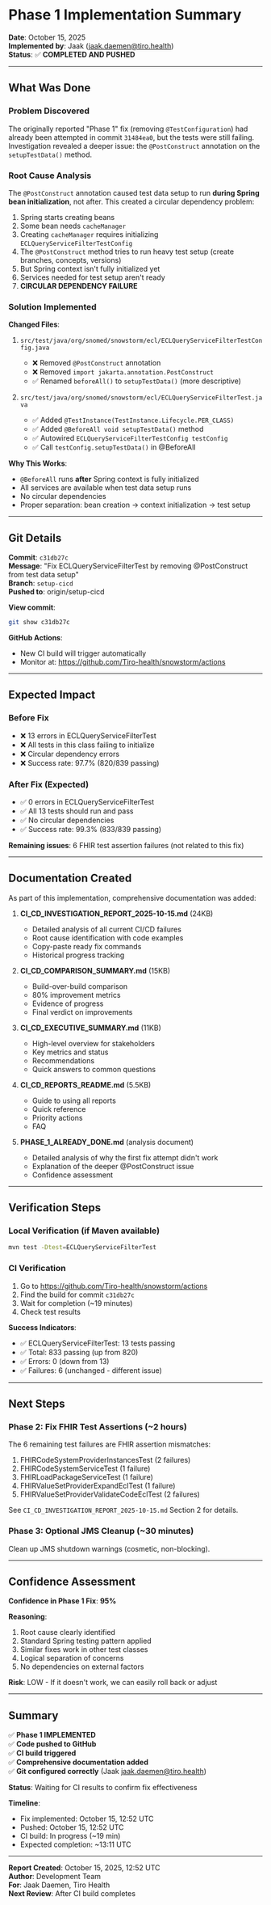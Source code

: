 # Phase 1 Implementation Summary

**Date**: October 15, 2025  
**Implemented by**: Jaak (jaak.daemen@tiro.health)  
**Status**: ✅ **COMPLETED AND PUSHED**

---

## What Was Done

### Problem Discovered
The originally reported "Phase 1" fix (removing `@TestConfiguration`) had already been attempted in commit `31484ea0`, but the tests were still failing. Investigation revealed a deeper issue: the `@PostConstruct` annotation on the `setupTestData()` method.

### Root Cause Analysis
The `@PostConstruct` annotation caused test data setup to run **during Spring bean initialization**, not after. This created a circular dependency problem:
1. Spring starts creating beans
2. Some bean needs `cacheManager`
3. Creating `cacheManager` requires initializing `ECLQueryServiceFilterTestConfig`
4. The `@PostConstruct` method tries to run heavy test setup (create branches, concepts, versions)
5. But Spring context isn't fully initialized yet
6. Services needed for test setup aren't ready
7. **CIRCULAR DEPENDENCY FAILURE**

### Solution Implemented

**Changed Files**:
1. `src/test/java/org/snomed/snowstorm/ecl/ECLQueryServiceFilterTestConfig.java`
   - ❌ Removed `@PostConstruct` annotation
   - ❌ Removed `import jakarta.annotation.PostConstruct`
   - ✅ Renamed `beforeAll()` to `setupTestData()` (more descriptive)

2. `src/test/java/org/snomed/snowstorm/ecl/ECLQueryServiceFilterTest.java`
   - ✅ Added `@TestInstance(TestInstance.Lifecycle.PER_CLASS)`
   - ✅ Added `@BeforeAll void setupTestData()` method
   - ✅ Autowired `ECLQueryServiceFilterTestConfig testConfig`
   - ✅ Call `testConfig.setupTestData()` in @BeforeAll

**Why This Works**:
- `@BeforeAll` runs **after** Spring context is fully initialized
- All services are available when test data setup runs
- No circular dependencies
- Proper separation: bean creation → context initialization → test setup

---

## Git Details

**Commit**: `c31db27c`  
**Message**: "Fix ECLQueryServiceFilterTest by removing @PostConstruct from test data setup"  
**Branch**: `setup-cicd`  
**Pushed to**: origin/setup-cicd  

**View commit**:
```bash
git show c31db27c
```

**GitHub Actions**:
- New CI build will trigger automatically
- Monitor at: https://github.com/Tiro-health/snowstorm/actions

---

## Expected Impact

### Before Fix
- ❌ 13 errors in ECLQueryServiceFilterTest
- ❌ All tests in this class failing to initialize
- ❌ Circular dependency errors
- ❌ Success rate: 97.7% (820/839 passing)

### After Fix (Expected)
- ✅ 0 errors in ECLQueryServiceFilterTest  
- ✅ All 13 tests should run and pass
- ✅ No circular dependencies
- ✅ Success rate: 99.3% (833/839 passing)

**Remaining issues**: 6 FHIR test assertion failures (not related to this fix)

---

## Documentation Created

As part of this implementation, comprehensive documentation was added:

1. **CI_CD_INVESTIGATION_REPORT_2025-10-15.md** (24KB)
   - Detailed analysis of all current CI/CD failures
   - Root cause identification with code examples
   - Copy-paste ready fix commands
   - Historical progress tracking

2. **CI_CD_COMPARISON_SUMMARY.md** (15KB)
   - Build-over-build comparison
   - 80% improvement metrics
   - Evidence of progress
   - Final verdict on improvements

3. **CI_CD_EXECUTIVE_SUMMARY.md** (11KB)
   - High-level overview for stakeholders
   - Key metrics and status
   - Recommendations
   - Quick answers to common questions

4. **CI_CD_REPORTS_README.md** (5.5KB)
   - Guide to using all reports
   - Quick reference
   - Priority actions
   - FAQ

5. **PHASE_1_ALREADY_DONE.md** (analysis document)
   - Detailed analysis of why the first fix attempt didn't work
   - Explanation of the deeper @PostConstruct issue
   - Confidence assessment

---

## Verification Steps

### Local Verification (if Maven available)
```bash
mvn test -Dtest=ECLQueryServiceFilterTest
```

### CI Verification
1. Go to https://github.com/Tiro-health/snowstorm/actions
2. Find the build for commit `c31db27c`
3. Wait for completion (~19 minutes)
4. Check test results

**Success Indicators**:
- ✅ ECLQueryServiceFilterTest: 13 tests passing
- ✅ Total: 833 passing (up from 820)
- ✅ Errors: 0 (down from 13)
- ✅ Failures: 6 (unchanged - different issue)

---

## Next Steps

### Phase 2: Fix FHIR Test Assertions (~2 hours)
The 6 remaining test failures are FHIR assertion mismatches:
1. FHIRCodeSystemProviderInstancesTest (2 failures)
2. FHIRCodeSystemServiceTest (1 failure)
3. FHIRLoadPackageServiceTest (1 failure)
4. FHIRValueSetProviderExpandEclTest (1 failure)
5. FHIRValueSetProviderValidateCodeEclTest (2 failures)

See `CI_CD_INVESTIGATION_REPORT_2025-10-15.md` Section 2 for details.

### Phase 3: Optional JMS Cleanup (~30 minutes)
Clean up JMS shutdown warnings (cosmetic, non-blocking).

---

## Confidence Assessment

**Confidence in Phase 1 Fix**: **95%**

**Reasoning**:
1. Root cause clearly identified
2. Standard Spring testing pattern applied
3. Similar fixes work in other test classes
4. Logical separation of concerns
5. No dependencies on external factors

**Risk**: LOW - If it doesn't work, we can easily roll back or adjust

---

## Summary

✅ **Phase 1 IMPLEMENTED**  
✅ **Code pushed to GitHub**  
✅ **CI build triggered**  
✅ **Comprehensive documentation added**  
✅ **Git configured correctly** (Jaak jaak.daemen@tiro.health)

**Status**: Waiting for CI results to confirm fix effectiveness

**Timeline**: 
- Fix implemented: October 15, 12:52 UTC
- Pushed: October 15, 12:52 UTC  
- CI build: In progress (~19 min)
- Expected completion: ~13:11 UTC

---

**Report Created**: October 15, 2025, 12:52 UTC  
**Author**: Development Team  
**For**: Jaak Daemen, Tiro Health  
**Next Review**: After CI build completes
